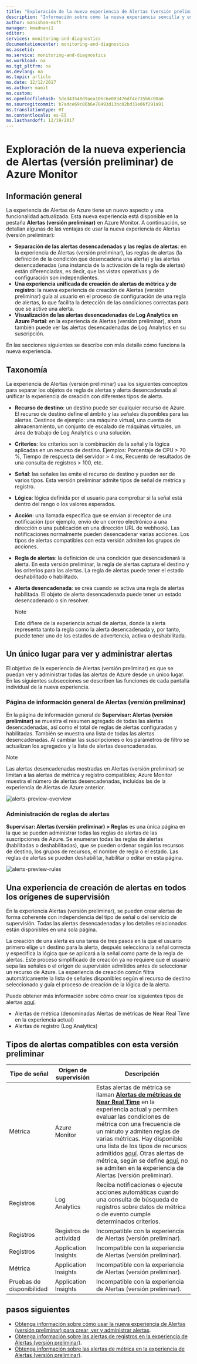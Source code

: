 ```yaml
---
title: "Exploración de la nueva experiencia de Alertas (versión preliminar) de Azure Monitor| Microsoft Docs"
description: "Información sobre cómo la nueva experiencia sencilla y escalable de alertas de Azure facilita la creación, visualización y administración de las alertas"
author: manishsm-msft
manager: kmadnani1
editor: 
services: monitoring-and-diagnostics
documentationcenter: monitoring-and-diagnostics
ms.assetid: 
ms.service: monitoring-and-diagnostics
ms.workload: na
ms.tgt_pltfrm: na
ms.devlang: na
ms.topic: article
ms.date: 12/12/2017
ms.author: mamit
ms.custom: 
ms.openlocfilehash: 5ded43548d9aea106c6e083476df4e735b8c00a6
ms.sourcegitcommit: b7adce69c06b6e70493d13bc02bd31e06f291a91
ms.translationtype: HT
ms.contentlocale: es-ES
ms.lasthandoff: 12/19/2017
---
```

# <a name="explore-the-new-alerts-preview-experience-in-azure-monitor"></a>Exploración de la nueva experiencia de Alertas (versión preliminar) de Azure Monitor

## <a name="overview"></a>Información general
 La experiencia de Alertas de Azure tiene un nuevo aspecto y una funcionalidad actualizada. Esta nueva experiencia está disponible en la pestaña **Alertas (versión preliminar)** en Azure Monitor. A continuación, se detallan algunas de las ventajas de usar la nueva experiencia de Alertas (versión preliminar):

 - **Separación de las alertas desencadenadas y las reglas de alertas**: en la experiencia de Alertas (versión preliminar), las reglas de alertas (la definición de la condición que desencadena una alerta) y las alertas desencadenadas (una instancia de la activación de la regla de alertas) están diferenciadas, es decir, que las vistas operativas y de configuración son independientes. 
 - **Una experiencia unificada de creación de alertas de métrica y de registro**: la nueva experiencia de creación de Alertas (versión preliminar) guía al usuario en el proceso de configuración de una regla de alertas, lo que facilita la detección de las condiciones correctas para que se active una alerta. 
 - **Visualización de las alertas desencadenadas de Log Analytics en Azure Portal**: en la experiencia de Alertas (versión preliminar), ahora también puede ver las alertas desencadenadas de Log Analytics en su suscripción.  

En las secciones siguientes se describe con más detalle cómo funciona la nueva experiencia. 

## <a name="taxonomy"></a>Taxonomía
La experiencia de Alertas (versión preliminar) usa los siguientes conceptos para separar los objetos de regla de alertas y alerta desencadenada al unificar la experiencia de creación con diferentes tipos de alerta.

- **Recurso de destino**: un destino puede ser cualquier recurso de Azure. El recurso de destino define el ámbito y las señales disponibles para las alertas. Destinos de ejemplo: una máquina virtual, una cuenta de almacenamiento, un conjunto de escalado de máquinas virtuales, un área de trabajo de Log Analytics o una solución. 

- **Criterios**: los criterios son la combinación de la señal y la lógica aplicadas en un recurso de destino. Ejemplos: Porcentaje de CPU > 70 %, Tiempo de respuesta del servidor > 4 ms, Recuento de resultados de una consulta de registros > 100, etc. 

- **Señal**: las señales las emite el recurso de destino y pueden ser de varios tipos. Esta versión preliminar admite tipos de señal de métrica y registro.

- **Lógica**: lógica definida por el usuario para comprobar si la señal está dentro del rango o los valores esperados.  
 
- **Acción**: una llamada específica que se envían al receptor de una notificación (por ejemplo, envío de un correo electrónico a una dirección o una publicación en una dirección URL de webhook). Las notificaciones normalmente pueden desencadenar varias acciones. Los tipos de alertas compatibles con esta versión admiten los grupos de acciones.  
 
- **Regla de alertas**: la definición de una condición que desencadenará la alerta. En esta versión preliminar, la regla de alertas captura el destino y los criterios para las alertas. La regla de alertas puede tener el estado deshabilitado o habilitado. 
 
- **Alerta desencadenada**: se crea cuando se activa una regla de alertas habilitada. El objeto de alerta desencadenada puede tener un estado desencadenado o sin resolver.

    > [!NOTE]
    > Esto difiere de la experiencia actual de alertas, donde la alerta representa tanto la regla como la alerta desencadenada y, por tanto, puede tener uno de los estados de advertencia, activa o deshabilitada.
    >

## <a name="single-place-to-view-and-manage-alerts"></a>Un único lugar para ver y administrar alertas
El objetivo de la experiencia de Alertas (versión preliminar) es que se puedan ver y administrar todas las alertas de Azure desde un único lugar. En las siguientes subsecciones se describen las funciones de cada pantalla individual de la nueva experiencia.

### <a name="alerts-preview-overview-page"></a>Página de información general de Alertas (versión preliminar)
En la página de información general de **Supervisar: Alertas (versión preliminar)** se muestra el resumen agregado de todas las alertas desencadenadas, así como el total de reglas de alertas configuradas y habilitadas. También se muestra una lista de todas las alertas desencadenadas. Al cambiar las suscripciones o los parámetros de filtro se actualizan los agregados y la lista de alertas desencadenadas.

> [!NOTE]
> Las alertas desencadenadas mostradas en Alertas (versión preliminar) se limitan a las alertas de métrica y registro compatibles; Azure Monitor muestra el número de alertas desencadenadas, incluidas las de la experiencia de Alertas de Azure anterior.

 ![alerts-preview-overview](./media/monitoring-overview-unified/alerts-preview-overview.png) 

### <a name="alert-rules-management"></a>Administración de reglas de alertas
**Supervisar: Alertas (versión preliminar) > Reglas** es una única página en la que se pueden administrar todas las reglas de alertas de las suscripciones de Azure. Se enumeran todas las reglas de alertas (habilitadas o deshabilitadas), que se pueden ordenar según los recursos de destino, los grupos de recursos, el nombre de regla o el estado. Las reglas de alertas se pueden deshabilitar, habilitar o editar en esta página.  

 ![alerts-preview-rules](./media/monitoring-overview-unified/alerts-preview-rules.png)


## <a name="one-alert-authoring-experience-across-all-monitoring-sources"></a>Una experiencia de creación de alertas en todos los orígenes de supervisión
En la experiencia Alertas (versión preliminar), se pueden crear alertas de forma coherente con independencia del tipo de señal o del servicio de supervisión. Todas las alertas desencadenadas y los detalles relacionados están disponibles en una sola página.  
 
La creación de una alerta es una tarea de tres pasos en la que el usuario primero elige un destino para la alerta, después selecciona la señal correcta y especifica la lógica que se aplicará a la señal como parte de la regla de alertas. Este proceso simplificado de creación ya no requiere que el usuario sepa las señales o el origen de supervisión admitidos antes de seleccionar un recurso de Azure. La experiencia de creación común filtra automáticamente la lista de señales disponibles según el recurso de destino seleccionado y guía el proceso de creación de la lógica de la alerta.

Puede obtener más información sobre cómo crear los siguientes tipos de alertas [aquí](monitor-alerts-unified-usage.md). 
- Alertas de métrica (denominadas Alertas de métricas de Near Real Time en la experiencia actual)
- Alertas de registro (Log Analytics)
 

## <a name="alert-types-supported-in-this-preview"></a>Tipos de alertas compatibles con esta versión preliminar


| **Tipo de señal** | **Origen de supervisión** | **Descripción** | 
|-------------|----------------|-------------|
| Métrica | Azure Monitor | Estas alertas de métrica se llaman [**Alertas de métricas de Near Real Time**](monitoring-near-real-time-metric-alerts.md) en la experiencia actual y permiten evaluar las condiciones de métrica con una frecuencia de un minuto y admiten reglas de varias métricas. Hay disponible una lista de los tipos de recursos admitidos [aquí](monitoring-near-real-time-metric-alerts.md#what-resources-can-i-create-near-real-time-metric-alerts-for). Otras alertas de métrica, según se define [aquí](monitoring-overview-alerts.md#alerts-in-different-azure-services), no se admiten en la experiencia de Alertas (versión preliminar).|
| Registros  | Log Analytics | Reciba notificaciones o ejecute acciones automáticas cuando una consulta de búsqueda de registros sobre datos de métrica o de evento cumple determinados criterios.|
| Registros  | Registros de actividad | Incompatible con la experiencia de Alertas (versión preliminar). |
| Registros  | Application Insights | Incompatible con la experiencia de Alertas (versión preliminar). |
| Métrica | Application Insights | Incompatible con la experiencia de Alertas (versión preliminar). |
| Pruebas de disponibilidad | Application Insights | Incompatible con la experiencia de Alertas (versión preliminar). |


## <a name="next-steps"></a>pasos siguientes
- [Obtenga información sobre cómo usar la nueva experiencia de Alertas (versión preliminar) para crear, ver y administrar alertas](monitor-alerts-unified-usage.md).
- [Obtenga información sobre las alertas de registros en la experiencia de Alertas (versión preliminar)](monitor-alerts-unified-log.md).
- [Obtenga información sobre las alertas de métrica en la experiencia de Alertas (versión preliminar)](monitoring-near-real-time-metric-alerts.md).


